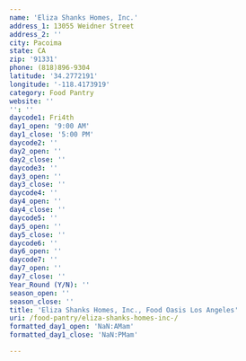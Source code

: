 ```yaml
---
name: 'Eliza Shanks Homes, Inc.'
address_1: 13055 Weidner Street
address_2: ''
city: Pacoima
state: CA
zip: '91331'
phone: (818)896-9304
latitude: '34.2772191'
longitude: '-118.4173919'
category: Food Pantry
website: ''
'': ''
daycode1: Fri4th
day1_open: '9:00 AM'
day1_close: '5:00 PM'
daycode2: ''
day2_open: ''
day2_close: ''
daycode3: ''
day3_open: ''
day3_close: ''
daycode4: ''
day4_open: ''
day4_close: ''
daycode5: ''
day5_open: ''
day5_close: ''
daycode6: ''
day6_open: ''
daycode7: ''
day7_open: ''
day7_close: ''
Year_Round (Y/N): ''
season_open: ''
season_close: ''
title: 'Eliza Shanks Homes, Inc., Food Oasis Los Angeles'
uri: /food-pantry/eliza-shanks-homes-inc-/
formatted_day1_open: 'NaN:AMam'
formatted_day1_close: 'NaN:PMam'

---
```

